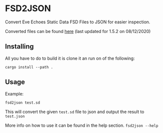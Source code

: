 <!-- omit in TOC -->

# FSD2JSON

Convert Eve Echoes Static Data FSD Files to JSON for easier inspection.

Converted files can be found [here](http://eve-echoes-data.s3-website.eu-central-1.amazonaws.com/) (last updated for 1.5.2 on 08/12/2020)

## Installing

All you have to do to build it is clone it an run on of the following:

```
cargo install --path .
```

## Usage

Example:

```
fsd2json test.sd
```

This will convert the given `test.sd` file to json and output the result to `test.json`

More info on how to use it can be found in the help section.
`fsd2json --help`
